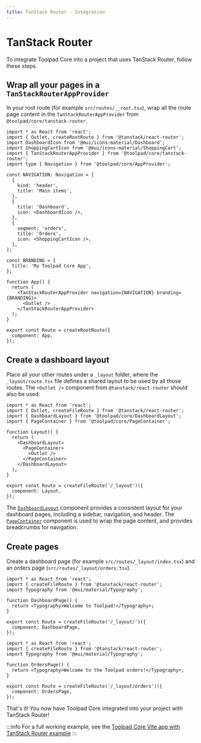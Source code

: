 ```yaml
---
title: TanStack Router - Integration
---
```


# TanStack Router

<p class="description">To integrate Toolpad Core into a project that uses TanStack Router, follow these steps.</p>

## Wrap all your pages in a `TanStackRouterAppProvider`

In your root route (for example `src/routes/__root.tsx`), wrap all the route page content in the `TanStackRouterAppProvider` from `@toolpad/core/tanstack-router`.

```tsx title="src/routes/__root.tsx"
import * as React from 'react';
import { Outlet, createRootRoute } from '@tanstack/react-router';
import DashboardIcon from '@mui/icons-material/Dashboard';
import ShoppingCartIcon from '@mui/icons-material/ShoppingCart';
import { TanStackRouterAppProvider } from '@toolpad/core/tanstack-router';
import type { Navigation } from '@toolpad/core/AppProvider';

const NAVIGATION: Navigation = [
  {
    kind: 'header',
    title: 'Main items',
  },
  {
    title: 'Dashboard',
    icon: <DashboardIcon />,
  },
  {
    segment: 'orders',
    title: 'Orders',
    icon: <ShoppingCartIcon />,
  },
];

const BRANDING = {
  title: 'My Toolpad Core App',
};

function App() {
  return (
    <TanStackRouterAppProvider navigation={NAVIGATION} branding={BRANDING}>
      <Outlet />
    </TanStackRouterAppProvider>
  );
}

export const Route = createRootRoute({
  component: App,
});
```

## Create a dashboard layout

Place all your other routes under a `_layout` folder, where the `_layout/route.tsx` file defines a shared layout to be used by all those routes. The `<Outlet />` component from `@tanstack/react-router` should also be used:

```tsx title="src/routes/_layout/route.tsx"
import * as React from 'react';
import { Outlet, createFileRoute } from '@tanstack/react-router';
import { DashboardLayout } from '@toolpad/core/DashboardLayout';
import { PageContainer } from '@toolpad/core/PageContainer';

function Layout() {
  return (
    <DashboardLayout>
      <PageContainer>
        <Outlet />
      </PageContainer>
    </DashboardLayout>
  );
}

export const Route = createFileRoute('/_layout')({
  component: Layout,
});
```

The [`DashboardLayout`](/toolpad/core/react-dashboard-layout/) component provides a consistent layout for your dashboard pages, including a sidebar, navigation, and header. The [`PageContainer`](/toolpad/core/react-page-container/) component is used to wrap the page content, and provides breadcrumbs for navigation.

## Create pages

Create a dashboard page (for example `src/routes/_layout/index.tsx`) and an orders page (`src/routes/_layout/orders.tsx`).

```tsx title="src/routes/_layout/index.tsx
import * as React from 'react';
import { createFileRoute } from '@tanstack/react-router';
import Typography from '@mui/material/Typography';

function DashboardPage() {
  return <Typography>Welcome to Toolpad!</Typography>;
}

export const Route = createFileRoute('/_layout/')({
  component: DashboardPage,
});
```

```tsx title="src/routes/_layout/orders.tsx"
import * as React from 'react';
import { createFileRoute } from '@tanstack/react-router';
import Typography from '@mui/material/Typography';

function OrdersPage() {
  return <Typography>Welcome to the Toolpad orders!</Typography>;
}

export const Route = createFileRoute('/_layout/orders')({
  component: OrdersPage,
});
```

That's it! You now have Toolpad Core integrated into your project with TanStack Router!

:::info
For a full working example, see the [Toolpad Core Vite app with TanStack Router example](https://github.com/mui/toolpad/tree/master/examples/core/vite-tanstack-router/)
:::
